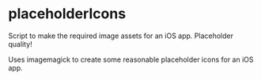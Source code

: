 # placeholderIcons
Script to make the required image assets for an iOS app.   Placeholder quality!

Uses imagemagick to create some reasonable placeholder icons for an iOS app.
